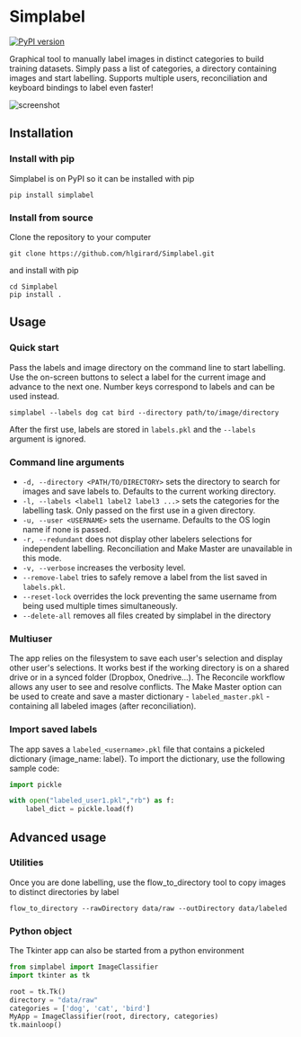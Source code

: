 # Simplabel
[![PyPI version](https://badge.fury.io/py/simplabel.svg)](https://badge.fury.io/py/simplabel)

Graphical tool to manually label images in distinct categories to build training datasets.
Simply pass a list of categories, a directory containing images and start labelling.
Supports multiple users, reconciliation and keyboard bindings to label even faster!

![screenshot](docs/screenshot_190404.png)

## Installation

### Install with pip

Simplabel is on PyPI so it can be installed with pip

```
pip install simplabel
```

### Install from source

Clone the repository to your computer

```
git clone https://github.com/hlgirard/Simplabel.git
```

and install with pip 

```
cd Simplabel
pip install .
```

## Usage

### Quick start

Pass the labels and image directory on the command line to start labelling. Use the on-screen buttons to select a label for the current image and advance to the next one. Number keys correspond to labels and can be used instead.

```
simplabel --labels dog cat bird --directory path/to/image/directory
```

After the first use, labels are stored in `labels.pkl` and the `--labels` argument is ignored.

### Command line arguments

- `-d, --directory <PATH/TO/DIRECTORY>` sets the directory to search for images and save labels to. Defaults to the current working directory.
- `-l, --labels <label1 label2 label3 ...>` sets the categories for the labelling task. Only passed on the first use in a given directory.
- `-u, --user <USERNAME>` sets the username. Defaults to the OS login name if none is passed.
- `-r, --redundant` does not display other labelers selections for independent labelling. Reconciliation and Make Master are unavailable in this mode.
- `-v, --verbose` increases the verbosity level.
- `--remove-label` tries to safely remove a label from the list saved in `labels.pkl`.
- `--reset-lock` overrides the lock preventing the same username from being used multiple times simultaneously.
- `--delete-all` removes all files created by simplabel in the directory

### Multiuser

The app relies on the filesystem to save each user's selection and display other user's selections. It works best if the working directory is on a shared drive or in a synced folder (Dropbox, Onedrive...). The Reconcile workflow allows any user to see and resolve conflicts. The Make Master option can be used to create and save a master dictionary - `labeled_master.pkl` - containing all labeled images (after reconciliation).

### Import saved labels

The app saves a `labeled_<username>.pkl` file that contains a pickeled dictionary {image_name: label}. To import the dictionary, use the following sample code:

```python
import pickle

with open("labeled_user1.pkl","rb") as f:
    label_dict = pickle.load(f)
```

## Advanced usage

### Utilities

Once you are done labelling, use the flow_to_directory tool to copy images to distinct directories by label

```
flow_to_directory --rawDirectory data/raw --outDirectory data/labeled
```

### Python object

The Tkinter app can also be started from a python environment

```python
from simplabel import ImageClassifier
import tkinter as tk

root = tk.Tk() 
directory = "data/raw"
categories = ['dog', 'cat', 'bird']
MyApp = ImageClassifier(root, directory, categories)
tk.mainloop()
```